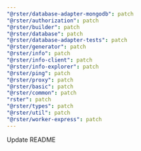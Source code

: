 ```yaml
---
"@rster/database-adapter-mongodb": patch
"@rster/authorization": patch
"@rster/builder": patch
"@rster/database": patch
"@rster/database-adapter-tests": patch
"@rster/generator": patch
"@rster/info": patch
"@rster/info-client": patch
"@rster/info-explorer": patch
"@rster/ping": patch
"@rster/proxy": patch
"@rster/basic": patch
"@rster/common": patch
"rster": patch
"@rster/types": patch
"@rster/util": patch
"@rster/worker-express": patch
---
```


Update README
